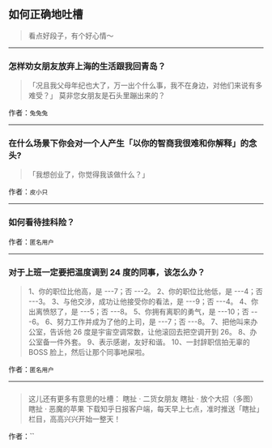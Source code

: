## 如何正确地吐槽

> 看点好段子，有个好心情～


 
---

### 怎样劝女朋友放弃上海的生活跟我回青岛？

> 「况且我父母年纪也大了，万一出个什么事，我不在身边，对他们来说有多难受？」
> 莫非您女朋友是石头里蹦出来的？


作者：`兔兔兔`

---

### 在什么场景下你会对一个人产生「以你的智商我很难和你解释」的念头?

> 「我想创业了，你觉得我该做什么？」


作者：`皮小只`

---

### 如何看待挂科险？

> 


作者：`匿名用户`

---

### 对于上班一定要把温度调到 24 度的同事，该怎么办？

> 1、你的职位比他高，是 ---7；否 ---2。
> 2、你的职位比他低，是 ---4；否 ---3。
> 3、与他交涉，成功让他接受你的看法，是 ---9；否 ---4。
> 4、你出离愤怒了，是 ---5；否 ---8。
> 5、你拥有离职的勇气，是 ---10；否 ---6。
> 6、努力工作并成为了他的上司，是 ---7；否 ---8。
> 7、把他叫来办公室，告诉他 26 度是宇宙空调常数，让他滚回去把空调开到 26。
> 8、办公室备一件外套。
> 9、表示感谢，友好和谐。
> 10、一封辞职信拍无辜的 BOSS 脸上，然后让那个同事吔屎啦。


作者：`匿名用户`

---

### 

> 这儿还有更多有意思的吐槽：
> 瞎扯 · 二货女朋友
> 瞎扯 · 放个大招（多图）
> 瞎扯 · 恶魔的苹果
> 下载知乎日报客户端，每天早上七点，准时推送「瞎扯」栏目，高高兴兴开始一整天！


作者：``